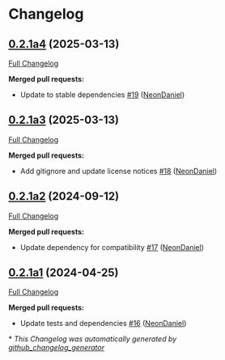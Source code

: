 # Changelog

## [0.2.1a4](https://github.com/NeonGeckoCom/neon-utterance-plugin-translator/tree/0.2.1a4) (2025-03-13)

[Full Changelog](https://github.com/NeonGeckoCom/neon-utterance-plugin-translator/compare/0.2.1a3...0.2.1a4)

**Merged pull requests:**

- Update to stable dependencies [\#19](https://github.com/NeonGeckoCom/neon-utterance-plugin-translator/pull/19) ([NeonDaniel](https://github.com/NeonDaniel))

## [0.2.1a3](https://github.com/NeonGeckoCom/neon-utterance-plugin-translator/tree/0.2.1a3) (2025-03-13)

[Full Changelog](https://github.com/NeonGeckoCom/neon-utterance-plugin-translator/compare/0.2.1a2...0.2.1a3)

**Merged pull requests:**

- Add gitignore and update license notices [\#18](https://github.com/NeonGeckoCom/neon-utterance-plugin-translator/pull/18) ([NeonDaniel](https://github.com/NeonDaniel))

## [0.2.1a2](https://github.com/NeonGeckoCom/neon-utterance-plugin-translator/tree/0.2.1a2) (2024-09-12)

[Full Changelog](https://github.com/NeonGeckoCom/neon-utterance-plugin-translator/compare/0.2.1a1...0.2.1a2)

**Merged pull requests:**

- Update dependency for compatibility [\#17](https://github.com/NeonGeckoCom/neon-utterance-plugin-translator/pull/17) ([NeonDaniel](https://github.com/NeonDaniel))

## [0.2.1a1](https://github.com/NeonGeckoCom/neon-utterance-plugin-translator/tree/0.2.1a1) (2024-04-25)

[Full Changelog](https://github.com/NeonGeckoCom/neon-utterance-plugin-translator/compare/0.2.0...0.2.1a1)

**Merged pull requests:**

- Update tests and dependencies [\#16](https://github.com/NeonGeckoCom/neon-utterance-plugin-translator/pull/16) ([NeonDaniel](https://github.com/NeonDaniel))



\* *This Changelog was automatically generated by [github_changelog_generator](https://github.com/github-changelog-generator/github-changelog-generator)*
